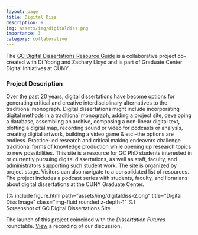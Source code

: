 ```yaml
---
layout: page
title: Digital Diss
description: #
img: assets/img/digitaldiss.png
importance: 3
category: collaborative
---
```


The [GC Digital Dissertations Resource Guide](https://digitaldiss.commons.gc.cuny.edu/) is a collaborative project co-created with Di Yoong and Zachary Lloyd and is part of Graduate Center Digital Initiatives at CUNY.

### Project Description

Over the past 20 years, digital dissertations have become options for generating critical and creative interdisciplinary alternatives to the traditional monograph. Digital dissertations might include incorporating digital methods in a traditional monograph, adding a project site, developing a database, assembling an archive, composing a non-linear digital text, plotting a digital map, recording sound or video for podcasts or analysis, creating digital artwork, building a video game & etc.–the options are endless. Practice-led research and critical making endeavors challenge traditional forms of knowledge production while opening up research topics to new possibilities. This site is a resource for GC PhD students interested in or currently pursuing digital dissertations, as well as staff, faculty, and administrators supporting such student work. The site is organized by project stage. Visitors can also navigate to a consolidated list of resources. The project includes a podcast series with students, faculty, and librarians about digital dissertations at the CUNY Graduate Center.

<div class="row">
    <div class="col-sm mt-3 mt-md-0">
        {% include figure.html path="assets/img/digitaldiss-2.png" title="Digital Diss Image" class="img-fluid rounded z-depth-1" %}
    </div>
</div>
<div class="caption">
    Screenshot of GC Digital Dissertations Site
</div>

The launch of this project coincided with the *Dissertation Futures* roundtable. [View](https://digitaldiss.commons.gc.cuny.edu/all-resources/future-of-dissertations/) a recording of our discussion. 